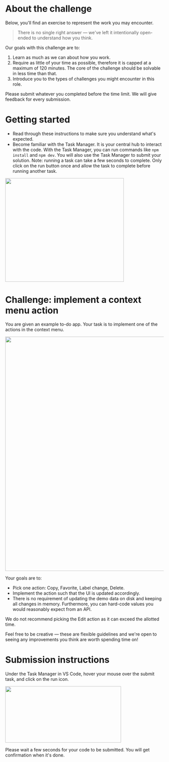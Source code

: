 # About the challenge 

Below, you'll find an exercise to represent the work you may encounter.  

> There is no single right answer — we've left it intentionally open-ended to understand how you think.


Our goals with this challenge are to: 

1. Learn as much as we can about how you work. 
2. Require as little of your time as possible, therefore it is capped at a maximum of 120 minutes. The core of the challenge should be solvable in less time than that. 
3. Introduce you to the types of challenges you might encounter in this role.

Please submit whatever you completed before the time limit. We will give feedback for every submission.   

# Getting started 

* Read through these instructions to make sure you understand what's expected. 
* Become familiar with the Task Manager. It is your central hub to interact with the code. With the Task Manager, you can run commands like `npm install` and `npm dev`. You will also use the Task Manager to submit your solution. Note: running a task can take a few seconds to complete. Only click on the run button once and allow the task to complete before running another task.

<img src="https://static.takehomes.com/tasks-list/task-manager.png" width="377px" height="329.5px">

# Challenge: implement a context menu action 

You are given an example to-do app. Your task is to implement one of the actions in the context menu.

<img src="https://static.takehomes.com/tasks-list/project-screenshot.png" width="1376px" height="743.5px">

Your goals are to: 
* Pick one action: Copy, Favorite, Label change, Delete.
* Implement the action such that the UI is updated accordingly. 
* There is no requirement of updating the demo data on disk and keeping all changes in memory. Furthermore, you can hard-code values you would reasonably expect from an API. 

We do not recommend picking the Edit action as it can exceed the allotted time.  

Feel free to be creative — these are flexible guidelines and we're open to seeing any improvements you think are worth spending time on!  

# Submission instructions 

Under the Task Manager in VS Code, hover your mouse over the submit task, and click on the run icon.

<img src="https://static.takehomes.com/tasks-list/submit.png" width="367.5px" height="179px">

Please wait a few seconds for your code to be submitted. You will get confirmation when it's done.
